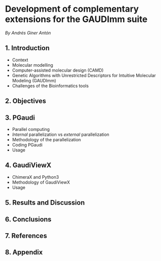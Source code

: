 Development of complementary extensions for the GAUDImm suite
=============================================================

*By Andrés Giner Antón*

## 1. Introduction

- Context
- Molecular modelling
- Computer-assisted molecular design (CAMD)
- Genetic Algorithms with Unrestricted Descriptors for Intuitive Molecular Modeling (GAUDImm)
- Challenges of the Bioinformatics tools

## 2. Objectives

## 3. PGaudi

- Parallel computing
- *Internal* parallelization vs *external* parallelization
- Methodology of the parallelization
- Coding PGaudi
- Usage

## 4. GaudiViewX

- ChimeraX and Python3
- Methodology of GaudiViewX
- Usage

## 5. Results and Discussion

## 6. Conclusions

## 7. References

## 8. Appendix
